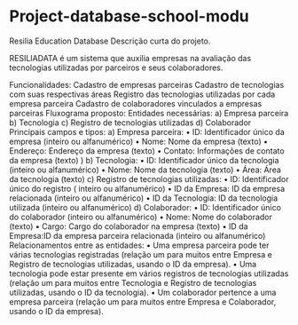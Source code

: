 # Project-database-school-modu
Resilia Education Database
Descrição curta do projeto.

RESILIADATA é um sistema que auxilia empresas na avaliação das tecnologias utilizadas por parceiros e seus colaboradores.

Funcionalidades:
Cadastro de empresas parceiras
Cadastro de tecnologias com suas respectivas áreas
Registro das tecnologias utilizadas por cada empresa parceira
Cadastro de colaboradores vinculados a empresas parceiras
Fluxograma proposto:
Entidades necessárias: a) Empresa parceira b) Tecnologia c) Registro de tecnologias utilizadas d) Colaborador
Principais campos e tipos: a) Empresa parceira: • ID: Identificador único da empresa (inteiro ou alfanumérico) • Nome: Nome da empresa (texto) • Endereço: Endereço da empresa (texto) • Contato: Informações de contato da empresa (texto) ) b) Tecnologia: • ID: Identificador único da tecnologia (inteiro ou alfanumérico) • Nome: Nome da tecnologia (texto) • Área: Área da tecnologia (texto) c) Registro de tecnologias utilizadas: • ID: Identificador único do registro ( inteiro ou alfanumérico) • ID da Empresa: ID da empresa relacionada (inteiro ou alfanumérico) • ID da Tecnologia: ID da tecnologia utilizada (inteiro ou alfanumérico) d) Colaborador: • ID: Identificador único do colaborador (inteiro ou alfanumérico) • Nome: Nome do colaborador (texto) • Cargo: Cargo do colaborador na empresa (texto) • ID da Empresa:ID da empresa parceira relacionada (inteiro ou alfanumérico)
Relacionamentos entre as entidades: • Uma empresa parceira pode ter várias tecnologias registradas (relação um para muitos entre Empresa e Registro de tecnologias utilizadas, usando o ID da empresa). • Uma tecnologia pode estar presente em vários registros de tecnologias utilizadas (relação um para muitos entre Tecnologia e Registro de tecnologias utilizadas, usando o ID da tecnologia). • Um colaborador pertence a uma empresa parceira (relação um para muitos entre Empresa e Colaborador, usando o ID da empresa).
